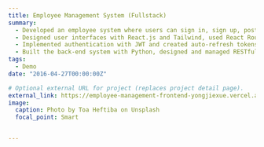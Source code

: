 ```yaml
---
title: Employee Management System (Fullstack)
summary: 
  - Developed an employee system where users can sign in, sign up, post, search, and deployed the system on Vercel.
  - Designed user interfaces with React.js and Tailwind, used React Router to navigate to different pages.
  - Implemented authentication with JWT and created auto-refresh tokens to ensure the effectiveness of passwords.
  - Built the back-end system with Python, designed and managed RESTful APIs with Django.
tags:
  - Demo
date: "2016-04-27T00:00:00Z"

# Optional external URL for project (replaces project detail page).
external_link: https://employee-management-frontend-yongjiexue.vercel.app/Employees
image:
  caption: Photo by Toa Heftiba on Unsplash
  focal_point: Smart


---
```

